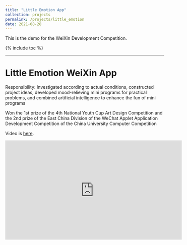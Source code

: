 ```yaml
---
title: "Little Emotion App"
collection: projects
permalink: /projects/little_emotion
date: 2021-08-28
---
```


This is the demo for the WeiXin Development Competition.

{% include toc %}

---

# Little Emotion WeiXin App

Responsibility: Investigated according to actual conditions, constructed project ideas, developed mood-relieving mini programs for practical problems, and combined artificial intelligence to enhance the fun of mini programs

Won the 1st prize of the 4th National Youth Cup Art Design Competition and the 2nd prize of the East China Division of the WeChat Applet Application Development Competition of the China University Computer Competition


Video is [here](https://youtu.be/_Lg85Zdr4nk).
<html>
<iframe width="560" height="315" src="https://youtu.be/_Lg85Zdr4nk" title="YouTube video player" frameborder="0" allow="accelerometer; autoplay; clipboard-write; encrypted-media; gyroscope; picture-in-picture" allowfullscreen></iframe>
</html>
